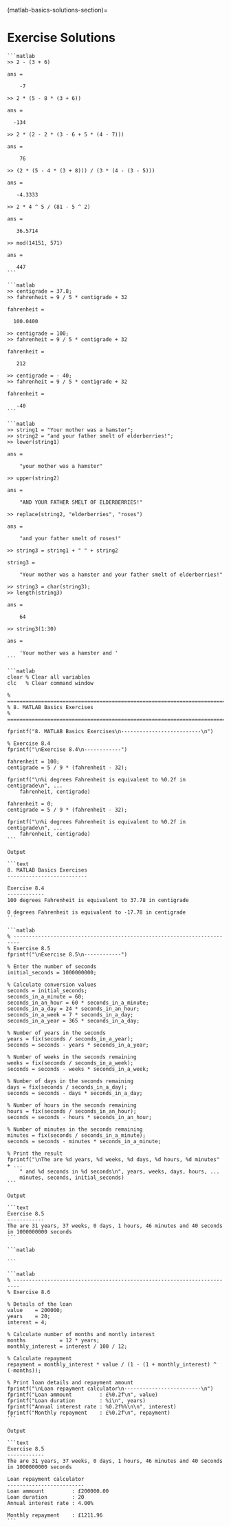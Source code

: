 (matlab-basics-solutions-section)=

# Exercise Solutions

````{solution} matlab-arithmetic-operations-ex
```matlab
>> 2 - (3 + 6)

ans =

    -7

>> 2 * (5 - 8 * (3 + 6))

ans =

  -134

>> 2 * (2 - 2 * (3 - 6 + 5 * (4 - 7)))

ans =

    76

>> (2 * (5 - 4 * (3 + 8))) / (3 * (4 - (3 - 5)))

ans =

   -4.3333

>> 2 * 4 ^ 5 / (81 - 5 ^ 2)

ans =

   36.5714

>> mod(14151, 571)

ans =

   447
```
````

````{solution} matlab-variables-ex
```matlab
>> centigrade = 37.8;
>> fahrenheit = 9 / 5 * centigrade + 32

fahrenheit =

  100.0400

>> centigrade = 100;
>> fahrenheit = 9 / 5 * centigrade + 32

fahrenheit =

   212

>> centigrade = - 40;
>> fahrenheit = 9 / 5 * centigrade + 32

fahrenheit =

   -40
```
````

````{solution} matlab-strings-ex
```matlab
>> string1 = "Your mother was a hamster";
>> string2 = "and your father smelt of elderberries!";
>> lower(string1)

ans = 

    "your mother was a hamster"

>> upper(string2)

ans = 

    "AND YOUR FATHER SMELT OF ELDERBERRIES!"

>> replace(string2, "elderberries", "roses")

ans = 

    "and your father smelt of roses!"

>> string3 = string1 + " " + string2

string3 = 

    "Your mother was a hamster and your father smelt of elderberries!"

>> string3 = char(string3);
>> length(string3)

ans =

    64

>> string3(1:30)

ans =

    'Your mother was a hamster and '
```
````

````{solution} matlab-programs-ex
```matlab
clear % Clear all variables
clc   % Clear command window

% =========================================================================
% 8. MATLAB Basics Exercises
% =========================================================================

fprintf("8. MATLAB Basics Exercises\n--------------------------\n")

% Exercise 8.4
fprintf("\nExercise 8.4\n------------")

fahrenheit = 100;
centigrade = 5 / 9 * (fahrenheit - 32);

fprintf("\n%i degrees Fahrenheit is equivalent to %0.2f in centigrade\n", ...
    fahrenheit, centigrade)

fahrenheit = 0;
centigrade = 5 / 9 * (fahrenheit - 32);

fprintf("\n%i degrees Fahrenheit is equivalent to %0.2f in centigrade\n", ...
    fahrenheit, centigrade)
```

Output

```text
8. MATLAB Basics Exercises
--------------------------

Exercise 8.4
------------
100 degrees Fahrenheit is equivalent to 37.78 in centigrade

0 degrees Fahrenheit is equivalent to -17.78 in centigrade
```
````

````{solution} matlab-printing-ex
```matlab
% ------------------------------------------------------------------------
% Exercise 8.5
fprintf("\nExercise 8.5\n------------")

% Enter the number of seconds
initial_seconds = 1000000000;

% Calculate conversion values
seconds = initial_seconds;
seconds_in_a_minute = 60;
seconds_in_an_hour = 60 * seconds_in_a_minute;
seconds_in_a_day = 24 * seconds_in_an_hour;
seconds_in_a_week = 7 * seconds_in_a_day;
seconds_in_a_year = 365 * seconds_in_a_day;

% Number of years in the seconds
years = fix(seconds / seconds_in_a_year);
seconds = seconds - years * seconds_in_a_year;

% Number of weeks in the seconds remaining
weeks = fix(seconds / seconds_in_a_week);
seconds = seconds - weeks * seconds_in_a_week;

% Number of days in the seconds remaining
days = fix(seconds / seconds_in_a_day);
seconds = seconds - days * seconds_in_a_day;

% Number of hours in the seconds remaining
hours = fix(seconds / seconds_in_an_hour);
seconds = seconds - hours * seconds_in_an_hour;

% Number of minutes in the seconds remaining
minutes = fix(seconds / seconds_in_a_minute);
seconds = seconds - minutes * seconds_in_a_minute;

% Print the result
fprintf("\nThe are %d years, %d weeks, %d days, %d hours, %d minutes" + ...
    " and %d seconds in %d seconds\n", years, weeks, days, hours, ...
    minutes, seconds, initial_seconds)
```

Output

```text
Exercise 8.5
------------
The are 31 years, 37 weeks, 0 days, 1 hours, 46 minutes and 40 seconds in 1000000000 seconds
```
````

````{solution} matlab-formatting-code-ex1
```matlab

```
````

````{solution} matlab-formatting-code-ex
```matlab
% ------------------------------------------------------------------------
% Exercise 8.6

% Details of the loan
value    = 200000;
years    = 20;
interest = 4;

% Calculate number of months and montly interest
months           = 12 * years;
monthly_interest = interest / 100 / 12;

% Calculate repayment
repayment = monthly_interest * value / (1 - (1 + monthly_interest) ^ (-months));

% Print loan details and repayment amount
fprintf("\nLoan repayment calculator\n-------------------------\n")
fprintf("Loan ammount         : £%0.2f\n", value)
fprintf("Loan duration        : %i\n", years)
fprintf("Annual interest rate : %0.2f%%\n\n", interest)
fprintf("Monthly repayment    : £%0.2f\n", repayment)
```

Output

```text
Exercise 8.5
------------
The are 31 years, 37 weeks, 0 days, 1 hours, 46 minutes and 40 seconds in 1000000000 seconds

Loan repayment calculator
-------------------------
Loan ammount         : £200000.00
Loan duration        : 20
Annual interest rate : 4.00%

Monthly repayment    : £1211.96
```
````
